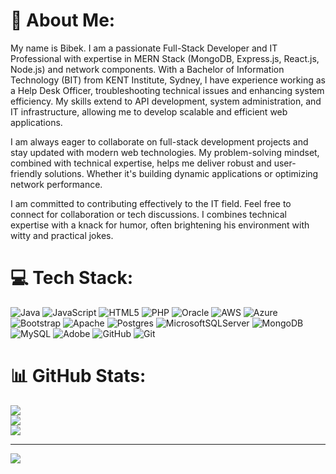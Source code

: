 # 💫 About Me:
My name is Bibek. I am a passionate Full-Stack Developer and IT Professional with expertise in MERN Stack (MongoDB, Express.js, React.js, Node.js) and network components. With a Bachelor of Information Technology (BIT) from KENT Institute, Sydney, I have experience working as a Help Desk Officer, troubleshooting technical issues and enhancing system efficiency. My skills extend to API development, system administration, and IT infrastructure, allowing me to develop scalable and efficient web applications.

I am always eager to collaborate on full-stack development projects and stay updated with modern web technologies. My problem-solving mindset, combined with technical expertise, helps me deliver robust and user-friendly solutions. Whether it's building dynamic applications or optimizing network performance. 

I am committed to contributing effectively to the IT field. Feel free to connect for collaboration or tech discussions. I combines technical expertise with a knack for humor, often brightening his environment with witty and practical jokes.


# 💻 Tech Stack:
![Java](https://img.shields.io/badge/java-%23ED8B00.svg?style=for-the-badge&logo=openjdk&logoColor=white) ![JavaScript](https://img.shields.io/badge/javascript-%23323330.svg?style=for-the-badge&logo=javascript&logoColor=%23F7DF1E) ![HTML5](https://img.shields.io/badge/html5-%23E34F26.svg?style=for-the-badge&logo=html5&logoColor=white) ![PHP](https://img.shields.io/badge/php-%23777BB4.svg?style=for-the-badge&logo=php&logoColor=white) ![Oracle](https://img.shields.io/badge/Oracle-F80000?style=for-the-badge&logo=oracle&logoColor=white) ![AWS](https://img.shields.io/badge/AWS-%23FF9900.svg?style=for-the-badge&logo=amazon-aws&logoColor=white) ![Azure](https://img.shields.io/badge/azure-%230072C6.svg?style=for-the-badge&logo=microsoftazure&logoColor=white) ![Bootstrap](https://img.shields.io/badge/bootstrap-%238511FA.svg?style=for-the-badge&logo=bootstrap&logoColor=white) ![Apache](https://img.shields.io/badge/apache-%23D42029.svg?style=for-the-badge&logo=apache&logoColor=white) ![Postgres](https://img.shields.io/badge/postgres-%23316192.svg?style=for-the-badge&logo=postgresql&logoColor=white) ![MicrosoftSQLServer](https://img.shields.io/badge/Microsoft%20SQL%20Server-CC2927?style=for-the-badge&logo=microsoft%20sql%20server&logoColor=white) ![MongoDB](https://img.shields.io/badge/MongoDB-%234ea94b.svg?style=for-the-badge&logo=mongodb&logoColor=white) ![MySQL](https://img.shields.io/badge/mysql-4479A1.svg?style=for-the-badge&logo=mysql&logoColor=white) ![Adobe](https://img.shields.io/badge/adobe-%23FF0000.svg?style=for-the-badge&logo=adobe&logoColor=white) ![GitHub](https://img.shields.io/badge/github-%23121011.svg?style=for-the-badge&logo=github&logoColor=white) ![Git](https://img.shields.io/badge/git-%23F05033.svg?style=for-the-badge&logo=git&logoColor=white)
# 📊 GitHub Stats:
![](https://github-readme-stats.vercel.app/api?username=Bibek&theme=onedark&hide_border=false&include_all_commits=true&count_private=true)<br/>
![](https://github-readme-streak-stats.herokuapp.com/?user=Bibek&theme=onedark&hide_border=false)<br/>
![](https://github-readme-stats.vercel.app/api/top-langs/?username=Bibek&theme=onedark&hide_border=false&include_all_commits=true&count_private=true&layout=compact)

---
[![](https://visitcount.itsvg.in/api?id=Bibek&icon=0&color=0)](https://visitcount.itsvg.in)

<!-- Proudly created with GPRM ( https://gprm.itsvg.in ) -->
